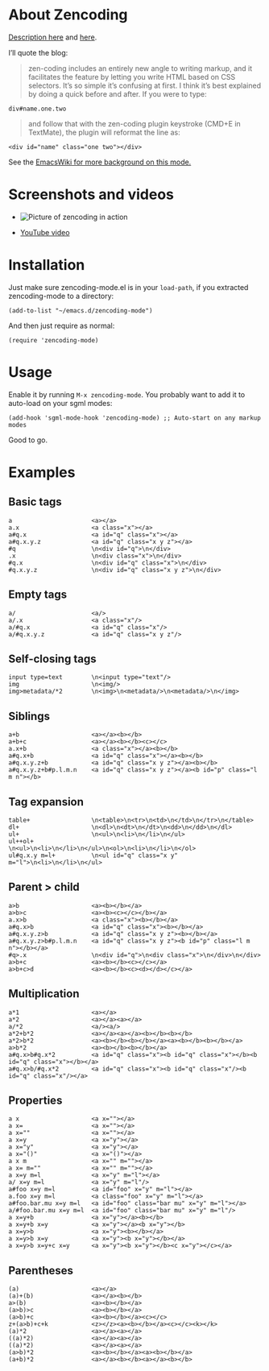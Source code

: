 # About Zencoding

[Description
here](http://www.456bereastreet.com/archive/200909/write_html_and_css_quicker_with_with_zen_coding/)
and [here](http://mondaybynoon.com/2009/08/17/the-art-of-zen-coding-bringing-snippets-to-a-new-level/).

I’ll quote the blog:

> zen-coding includes an entirely new angle to writing markup, and it
> facilitates the feature by letting you write HTML based on CSS
> selectors. It’s so simple it’s confusing at first. I think it’s best
> explained by doing a quick before and after. If you were to type:

    div#name.one.two

> and follow that with the zen-coding plugin keystroke (CMD+E in
  TextMate), the plugin will reformat the line as:

    <div id="name" class="one two"></div>

See the [EmacsWiki for more background on this mode.](http://www.emacswiki.org/emacs/ZenCoding)

# Screenshots and videos

* ![Picture of zencoding in action](http://img703.imageshack.us/img703/4474/zencodingmode.png)

* [YouTube video](http://www.youtube.com/watch?v=u2r8JfJJgy8)

# Installation

Just make sure zencoding-mode.el is in your `load-path`, if you
extracted zencoding-mode to a directory:

    (add-to-list "~/emacs.d/zencoding-mode")

And then just require as normal:

    (require 'zencoding-mode)

# Usage

Enable it by running `M-x zencoding-mode`. You probably want to add it
to auto-load on your sgml modes:

    (add-hook 'sgml-mode-hook 'zencoding-mode) ;; Auto-start on any markup modes

Good to go.

# Examples

## Basic tags

    a                      <a></a>
    a.x                    <a class="x"></a>
    a#q.x                  <a id="q" class="x"></a>
    a#q.x.y.z              <a id="q" class="x y z"></a>
    #q                     \n<div id="q">\n</div>
    .x                     \n<div class="x">\n</div>
    #q.x                   \n<div id="q" class="x">\n</div>
    #q.x.y.z               \n<div id="q" class="x y z">\n</div>

## Empty tags

    a/                     <a/>
    a/.x                   <a class="x"/>
    a/#q.x                 <a id="q" class="x"/>
    a/#q.x.y.z             <a id="q" class="x y z"/>

## Self-closing tags

    input type=text        \n<input type="text"/>
    img                    \n<img/>
    img>metadata/*2        \n<img>\n<metadata/>\n<metadata/>\n</img>

## Siblings

    a+b                    <a></a><b></b>
    a+b+c                  <a></a><b></b><c></c>
    a.x+b                  <a class="x"></a><b></b>
    a#q.x+b                <a id="q" class="x"></a><b></b>
    a#q.x.y.z+b            <a id="q" class="x y z"></a><b></b>
    a#q.x.y.z+b#p.l.m.n    <a id="q" class="x y z"></a><b id="p" class="l m n"></b>

## Tag expansion

    table+                 \n<table>\n<tr>\n<td>\n</td>\n</tr>\n</table>
    dl+                    \n<dl>\n<dt>\n</dt>\n<dd>\n</dd>\n</dl>
    ul+                    \n<ul>\n<li>\n</li>\n</ul>
    ul++ol+                \n<ul>\n<li>\n</li>\n</ul>\n<ol>\n<li>\n</li>\n</ol>
    ul#q.x.y m=l+          \n<ul id="q" class="x y" m="l">\n<li>\n</li>\n</ul>                 

## Parent > child

    a>b                    <a><b></b></a>
    a>b>c                  <a><b><c></c></b></a>
    a.x>b                  <a class="x"><b></b></a>
    a#q.x>b                <a id="q" class="x"><b></b></a>
    a#q.x.y.z>b            <a id="q" class="x y z"><b></b></a>
    a#q.x.y.z>b#p.l.m.n    <a id="q" class="x y z"><b id="p" class="l m n"></b></a>
    #q>.x                  \n<div id="q">\n<div class="x">\n</div>\n</div>
    a>b+c                  <a><b></b><c></c></a>
    a>b+c>d                <a><b></b><c><d></d></c></a>

## Multiplication

    a*1                    <a></a>
    a*2                    <a></a><a></a>
    a/*2                   <a/><a/>
    a*2+b*2                <a></a><a></a><b></b><b></b>
    a*2>b*2                <a><b></b><b></b></a><a><b></b><b></b></a>
    a>b*2                  <a><b></b><b></b></a>
    a#q.x>b#q.x*2          <a id="q" class="x"><b id="q" class="x"></b><b id="q" class="x"></b></a>
    a#q.x>b/#q.x*2         <a id="q" class="x"><b id="q" class="x"/><b id="q" class="x"/></a>

## Properties

    a x                    <a x=""></a>
    a x=                   <a x=""></a>
    a x=""                 <a x=""></a>
    a x=y                  <a x="y"></a>
    a x="y"                <a x="y"></a>
    a x="()"               <a x="()"></a>
    a x m                  <a x="" m=""></a>
    a x= m=""              <a x="" m=""></a>
    a x=y m=l              <a x="y" m="l"></a>
    a/ x=y m=l             <a x="y" m="l"/>
    a#foo x=y m=l          <a id="foo" x="y" m="l"></a>
    a.foo x=y m=l          <a class="foo" x="y" m="l"></a>
    a#foo.bar.mu x=y m=l   <a id="foo" class="bar mu" x="y" m="l"></a>
    a/#foo.bar.mu x=y m=l  <a id="foo" class="bar mu" x="y" m="l"/>
    a x=y+b                <a x="y"></a><b></b>
    a x=y+b x=y            <a x="y"></a><b x="y"></b>
    a x=y>b                <a x="y"><b></b></a>
    a x=y>b x=y            <a x="y"><b x="y"></b></a>
    a x=y>b x=y+c x=y      <a x="y"><b x="y"></b><c x="y"></c></a>

## Parentheses

    (a)                    <a></a>
    (a)+(b)                <a></a><b></b>
    a>(b)                  <a><b></b></a>
    (a>b)>c                <a><b></b></a>
    (a>b)+c                <a><b></b></a><c></c>
    z+(a>b)+c+k            <z></z><a><b></b></a><c></c><k></k>
    (a)*2                  <a></a><a></a>
    ((a)*2)                <a></a><a></a>
    ((a)*2)                <a></a><a></a>
    (a>b)*2                <a><b></b></a><a><b></b></a>
    (a+b)*2                <a></a><b></b><a></a><b></b>
